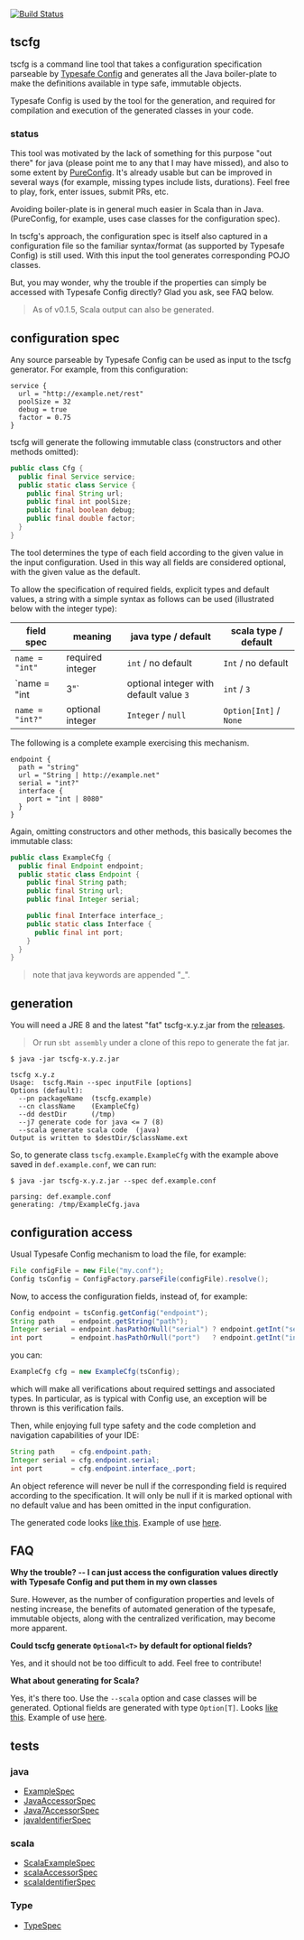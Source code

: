 [![Build Status](https://travis-ci.org/carueda/tscfg.svg?branch=master)](https://travis-ci.org/carueda/tscfg)

## tscfg

tscfg is a command line tool that takes a configuration specification 
parseable by [Typesafe Config](https://github.com/typesafehub/config)
and generates all the Java boiler-plate to make the definitions 
available in type safe, immutable objects.

Typesafe Config is used by the tool for the generation, and required for compilation 
and execution of the generated classes in your code.

### status

This tool was motivated by the lack of something for this purpose
"out there" for java (please point me to any that I may have missed),
and also to some extent by [PureConfig](https://github.com/melrief/pureconfig).
It's already usable but can be improved in several ways
(for example, missing types include lists, durations).
Feel free to play, fork, enter issues, submit PRs, etc.

Avoiding boiler-plate is in general much easier in Scala than in Java.
(PureConfig, for example, uses case classes for the configuration spec).

In tscfg's approach, the configuration spec is itself also captured in a configuration file
so the familiar syntax/format (as supported by Typesafe Config) is still used.
With this input the tool generates corresponding POJO classes. 

But, you may wonder, why the trouble if the properties can simply be accessed with Typesafe Config directly? 
Glad you ask, see FAQ below.

> As of v0.1.5, Scala output can also be generated.

## configuration spec

Any source parseable by Typesafe Config can be used as input to the tscfg generator.
For example, from this configuration:

```properties
service {
  url = "http://example.net/rest"
  poolSize = 32
  debug = true
  factor = 0.75
}
```

tscfg will generate the following immutable class
(constructors and other methods omitted):

```java
public class Cfg {
  public final Service service;
  public static class Service {
    public final String url;
    public final int poolSize;
    public final boolean debug;
    public final double factor;
  }
}
```

The tool determines the type of each field according to the given value
in the input configuration.
Used in this way all fields are considered optional, with the given value as the default. 

To allow the specification of required fields, explicit types and default values, 
a string with a simple syntax as follows can be used
(illustrated below with the integer type):

| field spec | meaning | java type / default | scala type / default
|---|---|---|---|
| `name = "int"`  | required integer | `int` / no default | `Int` / no default
| `name = "int|3"`  | optional integer with default value `3` | `int` / `3` | `Int`/ `3`
| `name = "int?"` | optional integer | `Integer` / `null` | `Option[Int]` / `None`

The following is a complete example exercising this mechanism.

```properties
endpoint {
  path = "string"
  url = "String | http://example.net"
  serial = "int?"
  interface {
    port = "int | 8080"
  }
}
```

Again, omitting constructors and other methods, this basically becomes 
the immutable class:

```java
public class ExampleCfg {
  public final Endpoint endpoint;
  public static class Endpoint {
    public final String path;
    public final String url;
    public final Integer serial;

    public final Interface interface_;
    public static class Interface {
      public final int port;
    }
  }
}
```

> note that java keywords are appended "_".

## generation

You will need a JRE 8 and the latest "fat" tscfg-x.y.z.jar from the [releases](https://github.com/carueda/tscfg/releases).

> Or run `sbt assembly` under a clone of this repo to generate the fat jar. 

```shell
$ java -jar tscfg-x.y.z.jar

tscfg x.y.z
Usage:  tscfg.Main --spec inputFile [options]
Options (default):
  --pn packageName  (tscfg.example)
  --cn className    (ExampleCfg)
  --dd destDir      (/tmp)
  --j7 generate code for java <= 7 (8)
  --scala generate scala code  (java)
Output is written to $destDir/$className.ext
```

So, to generate class `tscfg.example.ExampleCfg` with the example above 
saved in `def.example.conf`, we can run:

```shell
$ java -jar tscfg-x.y.z.jar --spec def.example.conf

parsing: def.example.conf
generating: /tmp/ExampleCfg.java
```

## configuration access

Usual Typesafe Config mechanism to load the file, for example:

```java
File configFile = new File("my.conf");
Config tsConfig = ConfigFactory.parseFile(configFile).resolve();
```

Now, to access the configuration fields, instead of, for example:
```java
Config endpoint = tsConfig.getConfig("endpoint");
String path    = endpoint.getString("path");
Integer serial = endpoint.hasPathOrNull("serial") ? endpoint.getInt("serial") : null;
int port       = endpoint.hasPathOrNull("port")   ? endpoint.getInt("interface.port") : 8080;
```

you can:
```java
ExampleCfg cfg = new ExampleCfg(tsConfig);
```
which will make all verifications about required settings and associated types. 
In particular, as is typical with Config use, an exception will be thrown is this verification fails.

Then, while enjoying full type safety and the code completion and navigation capabilities of your IDE:
```java
String path    = cfg.endpoint.path;
Integer serial = cfg.endpoint.serial;
int port       = cfg.endpoint.interface_.port;
```

An object reference will never be null if the corresponding field is required according to
the specification. It will only be null if it is marked optional with no default value and
has been omitted in the input configuration.
 
The generated code looks [like this](https://github.com/carueda/tscfg/blob/master/src/main/java/tscfg/example/ExampleCfg.java). 
Example of use [here](https://github.com/carueda/tscfg/blob/master/src/main/java/tscfg/example/Use.java).

## FAQ

**Why the trouble? -- I can just access the configuration values directly with Typesafe Config 
and put them in my own classes**
  
Sure. However, as the number of configuration properties and levels of nesting increase,
the benefits of automated generation of the typesafe, immutable objects, 
along with the centralized verification,
may become more apparent.

**Could tscfg generate `Optional<T>` by default for optional fields?**

Yes, and it should not be too difficult to add. Feel free to contribute!
 
**What about generating for Scala?**

Yes, it's there too. Use the `--scala` option and case classes will be generated.
Optional fields are generated with type `Option[T]`.
Looks [like this](https://github.com/carueda/tscfg/blob/master/src/main/scala/tscfg/example/ScalaExampleCfg.scala). 
Example of use [here](https://github.com/carueda/tscfg/blob/master/src/main/scala/tscfg/example/scalaUse.scala).
  

## tests

### java

- [ExampleSpec](https://github.com/carueda/tscfg/blob/master/src/test/scala/tscfg/example/ExampleSpec.scala) 
- [JavaAccessorSpec](https://github.com/carueda/tscfg/blob/master/src/test/scala/tscfg/JavaAccessorSpec.scala)
- [Java7AccessorSpec](https://github.com/carueda/tscfg/blob/master/src/test/scala/tscfg/Java7AccessorSpec.scala)
- [javaIdentifierSpec](https://github.com/carueda/tscfg/blob/master/src/test/scala/tscfg/JavaIdentifierSpec.scala)

### scala

- [ScalaExampleSpec](https://github.com/carueda/tscfg/blob/master/src/test/scala/tscfg/example/ScalaExampleSpec.scala) 
- [scalaAccessorSpec](https://github.com/carueda/tscfg/blob/master/src/test/scala/tscfg/ScalaAccessorSpec.scala)
- [scalaIdentifierSpec](https://github.com/carueda/tscfg/blob/master/src/test/scala/tscfg/scalaIdentifierSpec.scala)

### Type

- [TypeSpec](/carueda/tscfg/blob/master/src/test/scala/tscfg/TypeSpec.scala) 
